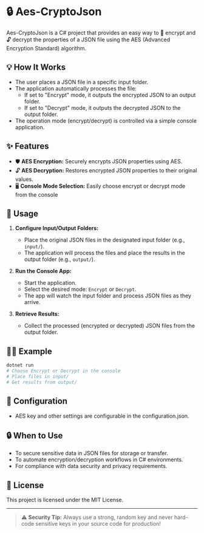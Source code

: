 # 🔒 Aes-CryptoJson

Aes-CryptoJson is a C# project that provides an easy way to 🔐 encrypt and 🔓 decrypt the properties of a JSON file using the AES (Advanced Encryption Standard) algorithm.

## 💡 How It Works

- The user places a JSON file in a specific input folder.
- The application automatically processes the file:
  - If set to "Encrypt" mode, it outputs the encrypted JSON to an output folder.
  - If set to "Decrypt" mode, it outputs the decrypted JSON to the output folder.
- The operation mode (encrypt/decrypt) is controlled via a simple console application.

## ✨ Features

- 🛡️ **AES Encryption:** Securely encrypts JSON properties using AES.
- 🔓 **AES Decryption:** Restores encrypted JSON properties to their original values.
- 🖥️ **Console Mode Selection:** Easily choose encrypt or decrypt mode from the console

## 🚀 Usage

1. **Configure Input/Output Folders:**
   - Place the original JSON files in the designated input folder (e.g., `input/`).
   - The application will process the files and place the results in the output folder (e.g., `output/`).

2. **Run the Console App:**
   - Start the application.
   - Select the desired mode: `Encrypt` or `Decrypt`.
   - The app will watch the input folder and process JSON files as they arrive.

3. **Retrieve Results:**
   - Collect the processed (encrypted or decrypted) JSON files from the output folder.

## 🧑‍💻 Example

```bash
dotnet run
# Choose Encrypt or Decrypt in the console
# Place files in input/
# Get results from output/
```

## 🔧 Configuration

- AES key and other settings are configurable in the configuration.json.

## 🔒 When to Use

- To secure sensitive data in JSON files for storage or transfer.
- To automate encryption/decryption workflows in C# environments.
- For compliance with data security and privacy requirements.

## 📄 License

This project is licensed under the MIT License.

---

> ⚠️ **Security Tip:** Always use a strong, random key and never hard-code sensitive keys in your source code for production!
